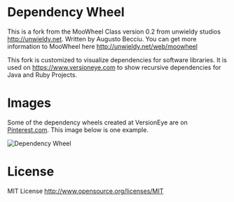Dependency Wheel
================

This is a fork from the MooWheel Class version 0.2 from unwieldy studios <http://unwieldy.net>. Written by Augusto Becciu. You can get more information to MooWheel here <http://unwieldy.net/web/moowheel>
   
This fork is customized to visualize dependencies for software libraries. 
It is used on <https://www.versioneye.com> to show recursive dependencies for Java and Ruby Projects. 

Images
==
Some of the dependency wheels created at VersionEye are on [Pinterest.com](http://pinterest.com/versioneye/pins/). This image below is one example.

![](http://media-cache-ec5.pinterest.com/upload/72620612711867522_GUQiokvU_c.jpg "Dependency Wheel")


License
==
MIT License <http://www.opensource.org/licenses/MIT>